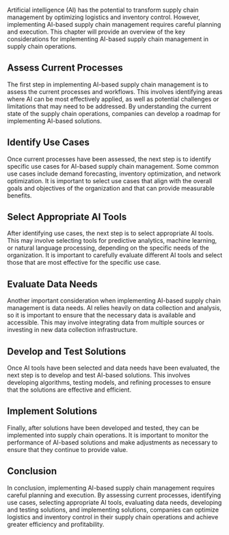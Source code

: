 
Artificial intelligence (AI) has the potential to transform supply chain management by optimizing logistics and inventory control. However, implementing AI-based supply chain management requires careful planning and execution. This chapter will provide an overview of the key considerations for implementing AI-based supply chain management in supply chain operations.

Assess Current Processes
------------------------

The first step in implementing AI-based supply chain management is to assess the current processes and workflows. This involves identifying areas where AI can be most effectively applied, as well as potential challenges or limitations that may need to be addressed. By understanding the current state of the supply chain operations, companies can develop a roadmap for implementing AI-based solutions.

Identify Use Cases
------------------

Once current processes have been assessed, the next step is to identify specific use cases for AI-based supply chain management. Some common use cases include demand forecasting, inventory optimization, and network optimization. It is important to select use cases that align with the overall goals and objectives of the organization and that can provide measurable benefits.

Select Appropriate AI Tools
---------------------------

After identifying use cases, the next step is to select appropriate AI tools. This may involve selecting tools for predictive analytics, machine learning, or natural language processing, depending on the specific needs of the organization. It is important to carefully evaluate different AI tools and select those that are most effective for the specific use case.

Evaluate Data Needs
-------------------

Another important consideration when implementing AI-based supply chain management is data needs. AI relies heavily on data collection and analysis, so it is important to ensure that the necessary data is available and accessible. This may involve integrating data from multiple sources or investing in new data collection infrastructure.

Develop and Test Solutions
--------------------------

Once AI tools have been selected and data needs have been evaluated, the next step is to develop and test AI-based solutions. This involves developing algorithms, testing models, and refining processes to ensure that the solutions are effective and efficient.

Implement Solutions
-------------------

Finally, after solutions have been developed and tested, they can be implemented into supply chain operations. It is important to monitor the performance of AI-based solutions and make adjustments as necessary to ensure that they continue to provide value.

Conclusion
----------

In conclusion, implementing AI-based supply chain management requires careful planning and execution. By assessing current processes, identifying use cases, selecting appropriate AI tools, evaluating data needs, developing and testing solutions, and implementing solutions, companies can optimize logistics and inventory control in their supply chain operations and achieve greater efficiency and profitability.
